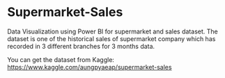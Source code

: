 # Supermarket-Sales

Data Visualization using Power BI for supermarket and sales dataset.
The dataset is one of the historical sales of supermarket company which has recorded in 3 different branches for 3 months data.

You can get the dataset from Kaggle: https://www.kaggle.com/aungpyaeap/supermarket-sales
